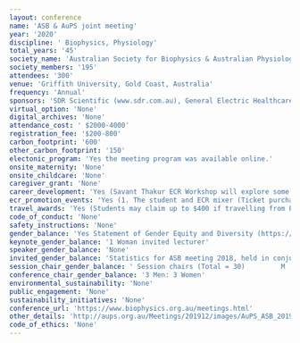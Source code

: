 ```yaml
---
layout: conference 
name: 'ASB & AuPS joint meeting'
year: '2020'
discipline: ' Biophysics, Physiology'
total_years: '45'
society_name: 'Australian Society for Biophysics & Australian Physiological Society'
society_members: '195'
attendees: '300'
venue: 'Griffith University, Gold Coast, Australia'
frequency: 'Annual'
sponsors: 'SDR Scientific (www.sdr.com.au), General Electric Healthcare Life Sciences(GE), ADInstruments, AURORAScientific, APAC Scientific, Australian National University, MAWA (Medical Advances without animals), JGP (Journal of General Physiology)'
virtual_option: 'None'
digital_archives: 'None'
attendance_cost: ' $2000-4000'
registration_fee: '$200-800'
carbon_footprint: '600'
other_carbon_footprint: '150'
electonic_program: 'Yes the meeting program was available online.'
onsite_maternity: 'None'
onsite_childcare: 'None'
caregiver_grant: 'None'
career_development: 'Yes (Savant Thakur ECR Workshop will explore some professional and personal adversities that we must overcome in the physiology research field. As students and ECRs, we often have high expectations of what success in the field requires - including high impact papers, grants, and competitive post-docs. In this workshop, we will spend some time discussing how to manage expectations and some strategies to approach our career planning.)'
ecr_promotion_events: 'Yes (1. The student and ECR mixer (Ticket purchase required)  2. Student and ECR Awards, Prizes & Travel Grants)'
travel_awards: 'Yes (Students may claim up to $400 if travelling from Perth, up to $100 if travelling from Sydney, or up to $250 if travelling from Adelaide, Brisbane, Gold Coast, Hobart, Melbourne or other regions.)'
code_of_conduct: 'None'
safety_instructions: 'None'
gender_balance: 'Yes Statement of Gender Equity and Diversity (https://www.biophysics.org.au/meetings.html)'
keynote_gender_balance: '1 Woman invited lecturer'
speaker_gender_balance: 'None'
invited_gender_balance: 'Statistics for ASB meeting 2018, held in conjunction with the Asian Biophysics Association                                                           Male              Female  Invited speakers (Total = 46)           48percent                  52percent  Speakers selected from abstracts (Total = 40) 65percent                  35percent '
session_chair_gender_balance: ' Session chairs (Total = 30)         M  57percent       : W  43percent'
conference_chair_gender_balance: '3 Men: 3 Women'
environmental_sustainability: 'None'
public_engagement: 'None'
sustainability_initiatives: 'None'
conference_url: 'https://www.biophysics.org.au/meetings.html'
other_details: 'http://aups.org.au/Meetings/201912/images/AuPS_ASB_2019percent20Conferencepercent20handbook.pdf https://link.springer.com/article/10.1007/s12551-019-00519-0'
code_of_ethics: 'None'
---
```

